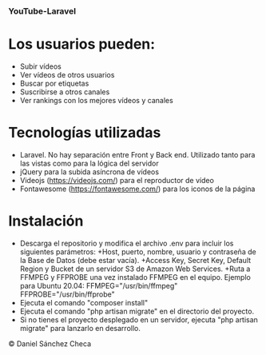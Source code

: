 ### YouTube-Laravel

# Los usuarios pueden:
-   Subir vídeos
-   Ver vídeos de otros usuarios
-   Buscar por etiquetas
-   Suscribirse a otros canales
-   Ver rankings con los mejores vídeos y canales

# Tecnologías utilizadas
-   Laravel. No hay separación entre Front y Back end. Utilizado tanto para las vistas como para la lógica del servidor
-   jQuery para la subida asíncrona de vídeos
-   Videojs (https://videojs.com/) para el reproductor de vídeo
-   Fontawesome (https://fontawesome.com/) para los iconos de la página

# Instalación
-   Descarga el repositorio y modifica el archivo .env para incluir los siguientes parámetros:
        +Host, puerto, nombre, usuario y contraseña de la Base de Datos (debe estar vacía).
        +Access Key, Secret Key, Default Region y Bucket de un servidor S3 de Amazon Web Services.
        +Ruta a FFMPEG y FFPROBE una vez instalado FFMPEG en el equipo. Ejemplo para Ubuntu 20.04:
            FFMPEG="/usr/bin/ffmpeg"
            FFPROBE="/usr/bin/ffprobe"
-   Ejecuta el comando "composer install"
-   Ejecuta el comando "php artisan migrate" en el directorio del proyecto.
-   Si no tienes el proyecto desplegado en un servidor, ejecuta "php artisan migrate" para lanzarlo en desarrollo.

© Daniel Sánchez Checa
